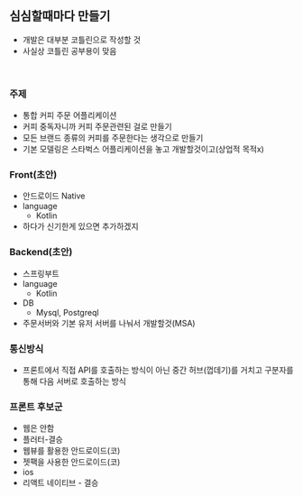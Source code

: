 ## 심심할때마다 만들기
- 개발은 대부분 코틀린으로 작성할 것
- 사실상 코틀린 공부용이 맞음
</br>

### 주제
- 통합 커피 주문 어플리케이션
- 커피 중독자니까 커피 주문관련된 걸로 만들기
- 모든 브랜드 종류의 커피를 주문한다는 생각으로 만들기
- 기본 모델링은 스타벅스 어플리케이션을 놓고 개발할것이고(상업적 목적x)

### Front(초안)
- 안드로이드 Native
- language
  - Kotlin
- 하다가 신기한게 있으면 추가하겠지

### Backend(초안)
- 스프링부트
- language
  - Kotlin
- DB
  - Mysql, Postgreql
- 주문서버와 기본 유저 서버를 나눠서 개발할것(MSA)   

### 통신방식
- 프론트에서 직접 API를 호출하는 방식이 아닌 중간 허브(껍데기)를 거치고 구분자를 통해 다음 서버로 호출하는 방식

### 프론트 후보군
- 웹은 안함
- 플러터-결승
- 웹뷰를 활용한 안드로이드(코)
- 젯팩을 사용한 안드로이드(코)
- ios
- 리액트 네이티브 - 결승